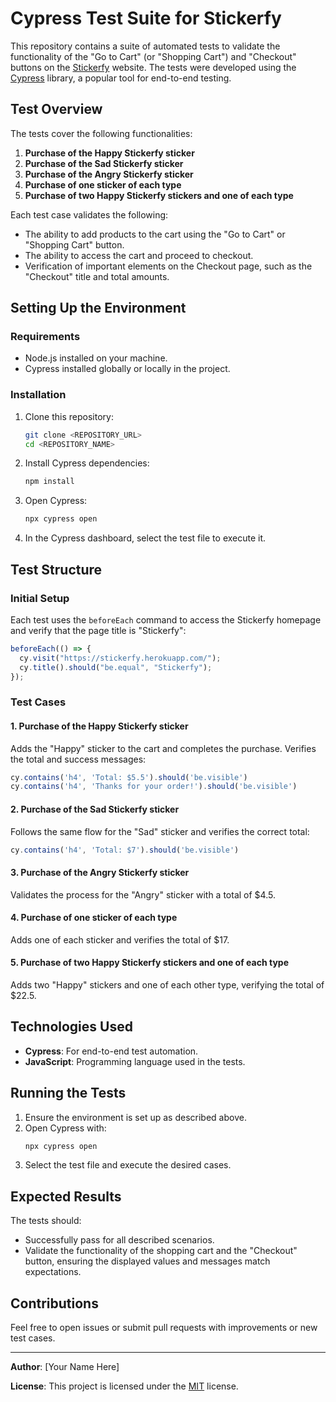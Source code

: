 # Cypress Test Suite for Stickerfy

This repository contains a suite of automated tests to validate the functionality of the "Go to Cart" (or "Shopping Cart") and "Checkout" buttons on the [Stickerfy](https://stickerfy.herokuapp.com/) website. The tests were developed using the [Cypress](https://www.cypress.io/) library, a popular tool for end-to-end testing.

## Test Overview

The tests cover the following functionalities:

1. **Purchase of the Happy Stickerfy sticker**
2. **Purchase of the Sad Stickerfy sticker**
3. **Purchase of the Angry Stickerfy sticker**
4. **Purchase of one sticker of each type**
5. **Purchase of two Happy Stickerfy stickers and one of each type**

Each test case validates the following:
- The ability to add products to the cart using the "Go to Cart" or "Shopping Cart" button.
- The ability to access the cart and proceed to checkout.
- Verification of important elements on the Checkout page, such as the "Checkout" title and total amounts.

## Setting Up the Environment

### Requirements
- Node.js installed on your machine.
- Cypress installed globally or locally in the project.

### Installation
1. Clone this repository:
   ```bash
   git clone <REPOSITORY_URL>
   cd <REPOSITORY_NAME>
   ```

2. Install Cypress dependencies:
   ```bash
   npm install
   ```

3. Open Cypress:
   ```bash
   npx cypress open
   ```

4. In the Cypress dashboard, select the test file to execute it.

## Test Structure

### Initial Setup
Each test uses the `beforeEach` command to access the Stickerfy homepage and verify that the page title is "Stickerfy":
```javascript
beforeEach(() => {
  cy.visit("https://stickerfy.herokuapp.com/");
  cy.title().should("be.equal", "Stickerfy");
});
```

### Test Cases

#### 1. Purchase of the Happy Stickerfy sticker
Adds the "Happy" sticker to the cart and completes the purchase. Verifies the total and success messages:
```javascript
cy.contains('h4', 'Total: $5.5').should('be.visible')
cy.contains('h4', 'Thanks for your order!').should('be.visible')
```

#### 2. Purchase of the Sad Stickerfy sticker
Follows the same flow for the "Sad" sticker and verifies the correct total:
```javascript
cy.contains('h4', 'Total: $7').should('be.visible')
```

#### 3. Purchase of the Angry Stickerfy sticker
Validates the process for the "Angry" sticker with a total of $4.5.

#### 4. Purchase of one sticker of each type
Adds one of each sticker and verifies the total of $17.

#### 5. Purchase of two Happy Stickerfy stickers and one of each type
Adds two "Happy" stickers and one of each other type, verifying the total of $22.5.

## Technologies Used
- **Cypress**: For end-to-end test automation.
- **JavaScript**: Programming language used in the tests.

## Running the Tests
1. Ensure the environment is set up as described above.
2. Open Cypress with:
   ```bash
   npx cypress open
   ```
3. Select the test file and execute the desired cases.

## Expected Results
The tests should:
- Successfully pass for all described scenarios.
- Validate the functionality of the shopping cart and the "Checkout" button, ensuring the displayed values and messages match expectations.

## Contributions
Feel free to open issues or submit pull requests with improvements or new test cases.

---

**Author**: [Your Name Here]

**License**: This project is licensed under the [MIT](./LICENSE) license.
